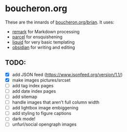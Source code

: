 # boucheron.org

These are the innards of [boucheron.org/brian](https://boucheron.org/brian).
It uses:

- [remark](https://remark.js.org) for Markdown processing
- [parcel](https://parceljs.org) for ensquishening
- [liquid](https://liquidjs.com) for very basic templating
- [obsidian](https://obsidian.md) for writing and editing

## TODO:

- [x] add JSON feed (https://www.jsonfeed.org/version/1.1/)
- [x] make images pictures/srcset
- [ ] add tag index pages
- [ ] add date index pages
- [ ] add sitemap
- [ ] handle images that aren't full column width
- [ ] add lightbox image embiggening
- [ ] add styling to figure captions
- [ ] dark mode!
- [ ] unfurl/social opengraph images
